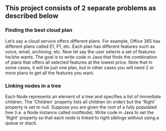 ## This project consists of 2 separate problems as described below

### Finding the best cloud plan
Let’s say a cloud service offers different plans. For example, Office 365 has different plans called E1, F1, etc. 
Each plan has different features such as voice, email, archiving, etc. Now let say the user selects a set of features he/she wants. 
The goal is to write code in Java that finds the combination of plans that offers all selected features at the lowest price. 
Note that in some cases, it will be just one plan, but in other cases you will need 2 or more plans to get all the features you want.

### Linking nodes in a tree
Each Node represents an element of a tree and specifies a list of immediate children. 
The 'Children' property lists all children (in order) but the 'Right' property is set to null. 
Suppose you are given the root of a fully populated tree (i.e. a Node instance called rootNode). 
Write code in Java to set the 'Right' property so that each node is linked to right siblings without using a queue or stack. 
